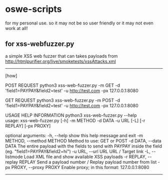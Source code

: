 # oswe-scripts
for my personal use. so it may not be so user friendly or it may not even work at all! 

## for xss-webfuzzer.py

a simple XSS web fuzzer that can takes payloads from http://htmlpurifier.org/live/smoketests/xssAttacks.xml

------
[how]

POST REQUEST 
python3 xss-web-fuzzer.py -m GET -d 'field1=PAYPAY&field2=test' -u http://test.com -px 127.0.0.1:8080

GET REQUEST
python3 xss-web-fuzzer.py -m POST -d 'field1=PAYPAY&field2=test' -u http://test.com -px 127.0.0.1:8080

USAGE HELP INFORMATION
python3 xss-web-fuzzer.py --help                                                                                                                                                 
usage: xss-web-fuzzer.py [-h] -m METHOD -d DATA -u URL [-L] [-r REPLAY] [-px PROXY]

optional arguments:
  -h, --help            show this help message and exit
  -m METHOD, --method METHOD
                        Method to use: GET or POST
  -d DATA, --data DATA  The entire payload with the fields to send with PAYPAY inside the field (eg. "field1=PAYPAY&field2=hi")
  -u URL, --url URL     URL / Target link
  -L, --listmode        Load XML file and show available XSS payloads
  -r REPLAY, --replay REPLAY
                        Send a payload number / Replay payload number from list
  -px PROXY, --proxy PROXY
                        Enable proxy; in this format: 127.0.0.1:8080

------

